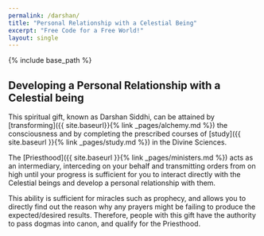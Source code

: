 ```yaml
---
permalink: /darshan/
title: "Personal Relationship with a Celestial Being"
excerpt: "Free Code for a Free World!"
layout: single
---
```


{% include base_path %}

## Developing a Personal Relationship with a Celestial being

This spiritual gift, known as Darshan Siddhi,
can be attained by [transforming]({{ site.baseurl}}{% link _pages/alchemy.md %})
the consciousness and by completing the prescribed
courses of [study]({{ site.baseurl }}{% link _pages/study.md %})
in the Divine Sciences.

The [Priesthood]({{ site.baseurl }}{% link _pages/ministers.md %}) acts as an intermediary,
interceding on your behalf
and transmitting orders from on high
until your progress is sufficient
for you to interact directly with the Celestial beings
and develop a personal relationship with them.

This ability is sufficient for miracles such as prophecy,
and allows you to directly find out the reason why any prayers
might be failing to produce the expected/desired results.
Therefore, people with this gift have the authority to pass dogmas into canon,
and qualify for the Priesthood.

